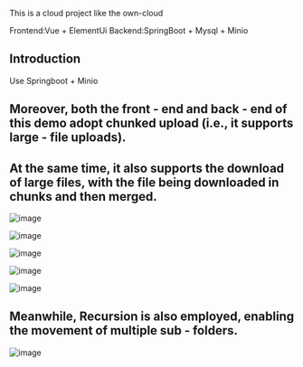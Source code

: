 This is a cloud project like the own-cloud

Frontend:Vue + ElementUi
Backend:SpringBoot + Mysql + Minio

## Introduction
Use Springboot + Minio

## Moreover, both the front - end and back - end of this demo adopt chunked upload (i.e., it supports large - file uploads).
## At the same time, it also supports the download of large files, with the file being downloaded in chunks and then merged.

![image](https://github.com/user-attachments/assets/c476db43-3514-4693-86ee-92111dc5529d)


![image](https://github.com/user-attachments/assets/6af5ddcb-4853-4cb2-b354-4e36763cd22f)


![image](https://github.com/user-attachments/assets/4b6184ff-2702-4ffc-b8d2-54146e250248)


![image](https://github.com/user-attachments/assets/b386b177-e343-4deb-8f27-b0761021853e)


![image](https://github.com/user-attachments/assets/47e6c8f8-634b-411f-aec0-d68afec94b0f)


## Meanwhile, Recursion is also employed, enabling the movement of multiple sub - folders.
![image](https://github.com/user-attachments/assets/b9f58776-bc18-45cd-a309-d4ea0bb8210e)

